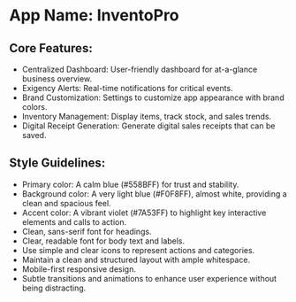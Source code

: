 # **App Name**: InventoPro

## Core Features:

- Centralized Dashboard: User-friendly dashboard for at-a-glance business overview.
- Exigency Alerts: Real-time notifications for critical events.
- Brand Customization: Settings to customize app appearance with brand colors.
- Inventory Management: Display items, track stock, and sales trends.
- Digital Receipt Generation: Generate digital sales receipts that can be saved.

## Style Guidelines:

- Primary color: A calm blue (#558BFF) for trust and stability.
- Background color: A very light blue (#F0F8FF), almost white, providing a clean and spacious feel.
- Accent color: A vibrant violet (#7A53FF) to highlight key interactive elements and calls to action.
- Clean, sans-serif font for headings.
- Clear, readable font for body text and labels.
- Use simple and clear icons to represent actions and categories.
- Maintain a clean and structured layout with ample whitespace.
- Mobile-first responsive design.
- Subtle transitions and animations to enhance user experience without being distracting.